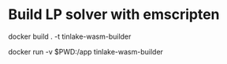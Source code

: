 
# Build LP solver with emscripten

docker build . -t tinlake-wasm-builder

docker run -v $PWD:/app tinlake-wasm-builder